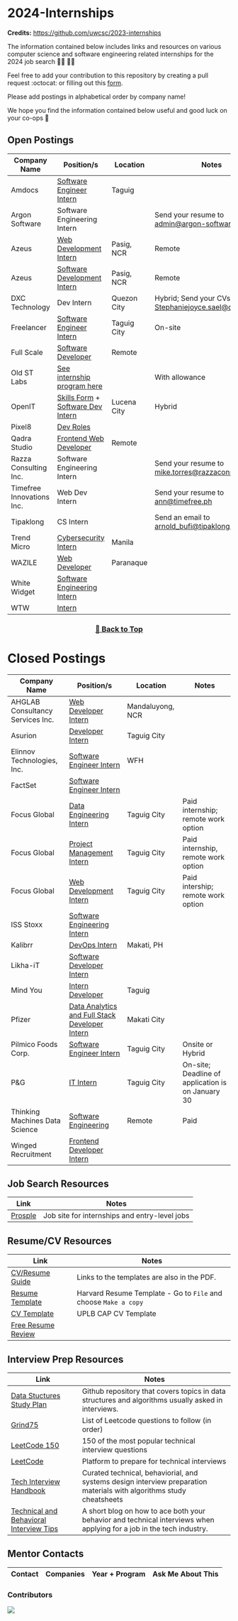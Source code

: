 # 2024-Internships

**Credits:** https://github.com/uwcsc/2023-internships

The information contained below includes links and resources on various computer science and software engineering related internships for the 2024 job search :man_technologist: :woman_technologist:

Feel free to add your contribution to this repository by creating a pull request :octocat: or filling out this [form](https://docs.google.com/forms/d/e/1FAIpQLSeYA4oajfo5qjzmzZUQiFvS7e0tj_4ct0ZOWZblmiIwcUf3Kg/viewform).

Please add postings in alphabetical order by company name!

We hope you find the information contained below useful and good luck on your co-ops 🥳

## Open Postings

| Company Name              | Position/s                                                                                                                                                                                                                            | Location    | Notes                                                |
| ------------------------- | ------------------------------------------------------------------------------------------------------------------------------------------------------------------------------------------------------------------------------------- | ----------- | ---------------------------------------------------- |
| Amdocs                    | [Software Engineer Intern](https://amdocs.eightfold.ai/careers?pid=563430996814836&domain=amdocs.com)                                                                                                                                 | Taguig      |                                                      |
| Argon Software            | Software Engineering Intern                                                                                                                                                                                                           |             | Send your resume to admin@argon-software.com         |
| Azeus                     | [Web Development Intern](https://www.careers-page.com/azeus-systems-limited/job/QX9V8353)                                                                                                                                             | Pasig, NCR  | Remote                                               |
| Azeus                     | [Software Development Intern](https://www.careers-page.com/azeus-systems-limited/job/L7X7888X)                                                                                                                                        | Pasig, NCR  | Remote                                               |
| DXC Technology            | Dev Intern                                                                                                                                                                                                                            | Quezon City | Hybrid; Send your CVs to Stephaniejoyce.sael@dxc.com |
| Freelancer                | [Software Engineer Intern](https://apply.workable.com/freelancer/j/923588EFAB/?utm_source=linkedin.com&src=LinkedIn&src=LinkedIn&utm_source=linkedin.com&utm_source=linkedin.com)                                                     | Taguig City | On-site                                              |
| Full Scale                | [Software Developer](https://fullscale.io/careers/internships/)                                                                                                                                                                       | Remote      |                                                      |
| Old ST Labs               | [See internship program here](https://www.old.st/careers)                                                                                                                                                                             |             | With allowance                                       |
| OpenIT                    | [Skills Form](https://forms.office.com/pages/responsepage.aspx?id=jaCYsSJ9XEyA9krciRmvi4AaVFM8gbpJuoKA1Mf0Gm5UMkYyQTRUSFpNQTBHNUdZODBPMk03TlhFSy4u) + [Software Dev Intern](https://talentit.openit.com/careers/jobs#!/sofdev-intern) | Lucena City | Hybrid                                               |
| Pixel8                    | [Dev Roles](https://register.pixel8.ph/#/)                                                                                                                                                                                            |             |                                                      |
| Qadra Studio              | [Frontend Web Developer](https://qadra.studio/remote-internships/)                                                                                                                                                                    | Remote      |                                                      |
| Razza Consulting Inc.     | Software Engineering Intern                                                                                                                                                                                                           |             | Send your resume to mike.torres@razzaconsulting.com  |
| Timefree Innovations Inc. | Web Dev Intern                                                                                                                                                                                                                        |             | Send your resume to ann@timefree.ph                  |
| Tipaklong                 | CS Intern                                                                                                                                                                                                                             |             | Send an email to arnold_bufi@tipaklong.com           |
| Trend Micro               | [Cybersecurity Intern](https://trendmicro.wd3.myworkdayjobs.com/en-US/External/job/Cybersecurity-Intern_R0005760?locationCountry=e56f1daf83e04bacae794ba5c5593560)                                                                    | Manila      |                                                      |
| WAZILE                    | [Web Developer](https://www.wazile.com/jobs/#internship)                                                                                                                                                                              | Paranaque   |                                                      |
| White Widget              | [Software Engineering Intern](https://whitewidget.com/careers/software-engineering-intern)                                                                                                                                            |             |                                                      |
| WTW                       | [Intern](https://eedu.fa.em3.oraclecloud.com/hcmUI/CandidateExperience/en/sites/CX_1003/job/202308829?utm_medium=jobshare)                                                                                                            |             |

<div align="center" >
<h3>

[🔼 Back to Top](https://github.com/smsanagustin/2024-internships#postings)

</h3>
</div>

# Closed Postings

| Company Name                     | Position/s                                                                                                                                                                                                | Location         | Notes                                             |
| -------------------------------- | --------------------------------------------------------------------------------------------------------------------------------------------------------------------------------------------------------- | ---------------- | ------------------------------------------------- |
| AHGLAB Consultancy Services Inc. | [Web Developer Intern](https://ph.jobslin.com/job/105041/web-developer-intern-in-national-capital-region)                                                                                                 | Mandaluyong, NCR |                                                   |
| Asurion                          | [Developer Intern](https://careers.asurion.com/us/en/job/ASU0008531/Developer-Intern)                                                                                                                     | Taguig City      |                                                   |
| Elinnov Technologies, Inc.       | [Software Engineer Intern](https://forms.office.com/pages/responsepage.aspx?id=TyfqR3eMGkGYKnQvqYXEmlDFySOxj3hEnvJvG1ef68hUQzlFTlI1NzM5M1hLWlFYUUpLU1U2RE5BSy4u)                                          | WFH              |                                                   |
| FactSet                          | [Software Engineer Intern](https://factset.wd1.myworkdayjobs.com/FactSetCareers/job/Philippines-Manila-One-Le-Grand-Tower-Manila---One-Le-Grand/Software-Engineer-Intern_R24338?source=Linkedin)          |                  |                                                   |
| Focus Global                     | [Data Engineering Intern](https://www.focusglobalinc.com/careers/open-positions/?jobId=Ci3T2EYjHN0l)                                                                                                      | Taguig City      | Paid internship; remote work option               |
| Focus Global                     | [Project Management Intern](https://www.focusglobalinc.com/careers/open-positions/?jobId=duZsgcO6q_fd)                                                                                                    | Taguig City      | Paid internship, remote work option               |
| Focus Global                     | [Web Development Intern](https://www.focusglobalinc.com/careers/open-positions/?jobId=vRmeHEuoRLPM)                                                                                                       | Taguig City      | Paid intership; remote work option                |
| ISS Stoxx                        | [Software Engineering Intern](https://issgovernance.wd1.myworkdayjobs.com/ISScareers/job/Makati-City-Philippines/Software-Engineering-Intern_JR_6945?source=LinkedIn)                                     |                  |                                                   |
| Kalibrr                          | [DevOps Intern](https://www.kalibrr.com/c/kalibrr-ph/jobs/213317/devops-intern-2?utm_campaign=google_jobs_apply&utm_source=google_jobs_apply&utm_medium=organic)                                          | Makati, PH       |                                                   |
| Likha-iT                         | [Software Developer Intern](https://www.kalibrr.com/c/likha-it/jobs/238864/software-developer-intern?code=likha-it&param=software-developer-intern)                                                       |                  |
| Mind You                         | [Intern Developer](https://mindyou.freshteam.com/jobs/hlFGtPD5LO-q/intern-developer-remote)                                                                                                               | Taguig           |                                                   |
| Pfizer                           | [Data Analytics and Full Stack Developer Intern](https://pfizer.wd1.myworkdayjobs.com/PfizerCareers/job/Philippines---Makati-City/Data-Analytics-and-Full-Stack-Developer-Intern_4902425?source=linkedin) | Makati City      |                                                   |
| Pilmico Foods Corp.              | [Software Engineer Intern](https://jobs.smartrecruiters.com/PilmicoFoodsCorporation/743999959212889-software-engineer-intern)                                                                             | Taguig City      | Onsite or Hybrid                                  |
| P&G                              | [IT Intern](https://bit.ly/PGCampITInternship2024)                                                                                                                                                        | Taguig City      | On-site; Deadline of application is on January 30 |
| Thinking Machines Data Science   | [Software Engineering](https://thinkingmachines.freshteam.com/jobs/l6pIMV3QfxHh/ph-intern-engineering-track?ft_source=4000147442&ft_medium=4000139498)                                                    | Remote           | Paid                                              |
| Winged Recruitment               | [Frontend Developer Intern](https://www.careers-page.com/winged-recruitment/job/L473RXRV?utm_medium=free_job_board&utm_source=linkedin)                                                                   |                  |                                                   |

## Job Search Resources

| Link                               | Notes                                         |
| ---------------------------------- | --------------------------------------------- |
| [Prosple](https://ph.prosple.com/) | Job site for internships and entry-level jobs |

## Resume/CV Resources

| Link                                                                                                                            | Notes                                                           |
| ------------------------------------------------------------------------------------------------------------------------------- | --------------------------------------------------------------- |
| [CV/Resume Guide](https://cdn-careerservices.fas.harvard.edu/wp-content/uploads/sites/161/2022/08/resume-and-letter_2022-1.pdf) | Links to the templates are also in the PDF.                     |
| [Resume Template](https://docs.google.com/document/d/1cJZIlwfCHBVcPPMxN0n5gUiEf1axv1_ytv6mWkX7cgw/edit)                         | Harvard Resume Template - Go to `File` and choose `Make a copy` |
| [CV Template](https://docs.google.com/document/d/1emzgv8y0_h0RSAboAI3QhzerW0vKXeqAXUwVIjRgVbM/edit?usp=sharing)                 | UPLB CAP CV Template                                            |
| [Free Resume Review](https://www.customresumeco.com/resume-review)                                                              |                                                                 |

## Interview Prep Resources

| Link                                                                                                                          | Notes                                                                                                                |
| ----------------------------------------------------------------------------------------------------------------------------- | -------------------------------------------------------------------------------------------------------------------- |
| [Data Stuctures Study Plan](https://github.com/jwasham/coding-interview-university)                                           | Github repository that covers topics in data structures and algorithms usually asked in interviews.                  |
| [Grind75](https://www.techinterviewhandbook.org/grind75)                                                                      | List of Leetcode questions to follow (in order)                                                                      |
| [LeetCode 150](https://leetcode.com/studyplan/top-interview-150/)                                                             | 150 of the most popular technical interview questions                                                                |
| [LeetCode](https://leetcode.com/explore/)                                                                                     | Platform to prepare for technical interviews                                                                         |
| [Tech Interview Handbook](https://www.techinterviewhandbook.org/)                                                             | Curated technical, behaviorial, and systems design interview preparation materials with algorithms study cheatsheets |
| [Technical and Behavioral Interview Tips](https://www.codecademy.com/resources/blog/technical-and-behavioral-interview-tips/) | A short blog on how to ace both your behavior and technical interviews when applying for a job in the tech industry. |

## Mentor Contacts

| Contact | Companies | Year + Program | Ask Me About This |
| ------- | --------- | -------------- | ----------------- |

### Contributors

<a href="https://github.com/smsanagustin/2024-internships/graphs/contributors">
<img src="https://contrib.rocks/image?repo=smsanagustin/2024-internships&columns=24&max=480" />
</a>
<!-- *Made with [contrib.rocks](https://contrib.rocks).* -->

